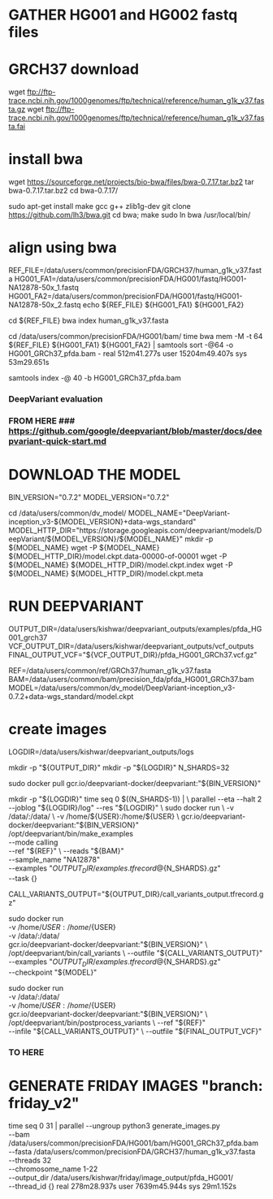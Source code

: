 # GATHER HG001 and HG002 fastq files

# GRCH37 download
wget ftp://ftp-trace.ncbi.nih.gov/1000genomes/ftp/technical/reference/human_g1k_v37.fasta.gz
wget ftp://ftp-trace.ncbi.nih.gov/1000genomes/ftp/technical/reference/human_g1k_v37.fasta.fai

# install bwa
wget https://sourceforge.net/projects/bio-bwa/files/bwa-0.7.17.tar.bz2
tar bwa-0.7.17.tar.bz2
cd bwa-0.7.17/

sudo apt-get install make gcc g++ zlib1g-dev
git clone https://github.com/lh3/bwa.git
cd bwa; make
sudo ln bwa /usr/local/bin/

# align using bwa
REF_FILE=/data/users/common/precisionFDA/GRCH37/human_g1k_v37.fasta
HG001_FA1=/data/users/common/precisionFDA/HG001/fastq/HG001-NA12878-50x_1.fastq
HG001_FA2=/data/users/common/precisionFDA/HG001/fastq/HG001-NA12878-50x_2.fastq
echo ${REF_FILE} ${HG001_FA1} ${HG001_FA2}

cd ${REF_FILE}
bwa index human_g1k_v37.fasta

cd /data/users/common/precisionFDA/HG001/bam/
time bwa mem -M -t 64 ${REF_FILE} ${HG001_FA1} ${HG001_FA2} | samtools sort -@64 -o HG001_GRCh37_pfda.bam -
real    512m41.277s
user    15204m49.407s
sys     53m29.651s

samtools index -@ 40 -b HG001_GRCh37_pfda.bam

### DeepVariant evaluation
### FROM HERE ### https://github.com/google/deepvariant/blob/master/docs/deepvariant-quick-start.md
# DOWNLOAD THE MODEL
BIN_VERSION="0.7.2"
MODEL_VERSION="0.7.2"


cd /data/users/common/dv_model/
MODEL_NAME="DeepVariant-inception_v3-${MODEL_VERSION}+data-wgs_standard"
MODEL_HTTP_DIR="https://storage.googleapis.com/deepvariant/models/DeepVariant/${MODEL_VERSION}/${MODEL_NAME}"
mkdir -p ${MODEL_NAME}
wget -P ${MODEL_NAME} ${MODEL_HTTP_DIR}/model.ckpt.data-00000-of-00001
wget -P ${MODEL_NAME} ${MODEL_HTTP_DIR}/model.ckpt.index
wget -P ${MODEL_NAME} ${MODEL_HTTP_DIR}/model.ckpt.meta


# RUN DEEPVARIANT
OUTPUT_DIR=/data/users/kishwar/deepvariant_outputs/examples/pfda_HG001_grch37
VCF_OUTPUT_DIR=/data/users/kishwar/deepvariant_outputs/vcf_outputs
FINAL_OUTPUT_VCF="${VCF_OUTPUT_DIR}/pfda_HG001_GRCh37.vcf.gz"

REF=/data/users/common/ref/GRCh37/human_g1k_v37.fasta
BAM=/data/users/common/bam/precision_fda/pfda_HG001_GRCh37.bam
MODEL=/data/users/common/dv_model/DeepVariant-inception_v3-0.7.2+data-wgs_standard/model.ckpt

# create images
LOGDIR=/data/users/kishwar/deepvariant_outputs/logs

mkdir -p "${OUTPUT_DIR}"
mkdir -p "${LOGDIR}"
N_SHARDS=32

sudo docker pull gcr.io/deepvariant-docker/deepvariant:"${BIN_VERSION}"

mkdir -p "${LOGDIR}"
time seq 0 $((N_SHARDS-1)) | \
  parallel --eta --halt 2 --joblog "${LOGDIR}/log" --res "${LOGDIR}" \
  sudo docker run \
    -v /data/:/data/ \
    -v /home/${USER}:/home/${USER} \
    gcr.io/deepvariant-docker/deepvariant:"${BIN_VERSION}" \
    /opt/deepvariant/bin/make_examples \
    --mode calling \
    --ref "${REF}" \
    --reads "${BAM}" \
    --sample_name "NA12878" \
    --examples "${OUTPUT_DIR}/examples.tfrecord@${N_SHARDS}.gz" \
    --task {}

CALL_VARIANTS_OUTPUT="${OUTPUT_DIR}/call_variants_output.tfrecord.gz"


sudo docker run \
  -v /home/${USER}:/home/${USER} \
  -v /data/:/data/ \
  gcr.io/deepvariant-docker/deepvariant:"${BIN_VERSION}" \
  /opt/deepvariant/bin/call_variants \
 --outfile "${CALL_VARIANTS_OUTPUT}" \
 --examples "${OUTPUT_DIR}/examples.tfrecord@${N_SHARDS}.gz" \
 --checkpoint "${MODEL}"



sudo docker run \
   -v /data/:/data/ \
   -v /home/${USER}:/home/${USER} \
   gcr.io/deepvariant-docker/deepvariant:"${BIN_VERSION}" \
   /opt/deepvariant/bin/postprocess_variants \
   --ref "${REF}" \
   --infile "${CALL_VARIANTS_OUTPUT}" \
   --outfile "${FINAL_OUTPUT_VCF}"

### TO HERE ###


# GENERATE FRIDAY IMAGES "branch: friday_v2"
time seq 0 31 | parallel --ungroup python3 generate_images.py \
--bam /data/users/common/precisionFDA/HG001/bam/HG001_GRCh37_pfda.bam \
--fasta /data/users/common/precisionFDA/GRCH37/human_g1k_v37.fasta \
--threads 32 \
--chromosome_name 1-22 \
--output_dir /data/users/kishwar/friday/image_output/pfda_HG001/ \
--thread_id {}
real    278m28.937s
user    7639m45.944s
sys     29m1.152s